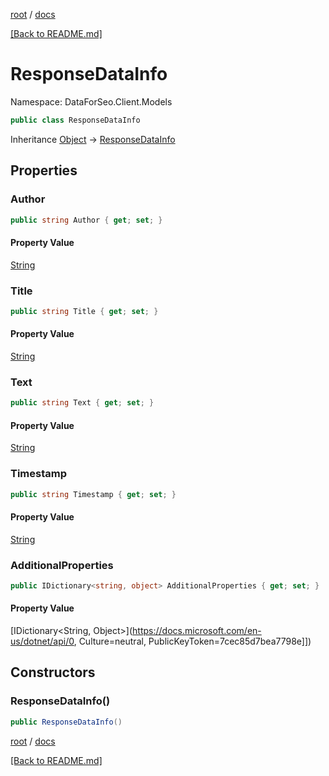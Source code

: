 [root](./../ "root") / [docs](./ "docs")

[[Back to README.md]](./../README.md "[Back to README.md]")

# ResponseDataInfo

Namespace: DataForSeo.Client.Models

```csharp
public class ResponseDataInfo
```

Inheritance [Object](https://docs.microsoft.com/en-us/dotnet/api/Object) → [ResponseDataInfo](./ResponseDataInfo.md)

## Properties

### **Author**

```csharp
public string Author { get; set; }
```

#### Property Value

[String](https://docs.microsoft.com/en-us/dotnet/api/String)<br>

### **Title**

```csharp
public string Title { get; set; }
```

#### Property Value

[String](https://docs.microsoft.com/en-us/dotnet/api/String)<br>

### **Text**

```csharp
public string Text { get; set; }
```

#### Property Value

[String](https://docs.microsoft.com/en-us/dotnet/api/String)<br>

### **Timestamp**

```csharp
public string Timestamp { get; set; }
```

#### Property Value

[String](https://docs.microsoft.com/en-us/dotnet/api/String)<br>

### **AdditionalProperties**

```csharp
public IDictionary<string, object> AdditionalProperties { get; set; }
```

#### Property Value

[IDictionary&lt;String, Object&gt;](https://docs.microsoft.com/en-us/dotnet/api/0, Culture=neutral, PublicKeyToken=7cec85d7bea7798e]])<br>

## Constructors

### **ResponseDataInfo()**

```csharp
public ResponseDataInfo()
```

[root](./../ "root") / [docs](./ "docs")

[[Back to README.md]](./../README.md "[Back to README.md]")